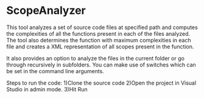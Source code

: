 ScopeAnalyzer
==============

This tool analyzes a set of source code files at specified path and computes the complexities of all the functions present in each of the files analyzed. The tool also determines the function with maximum complexities in each file and creates a XML representation of all scopes present in the function.

It also provides an option to analyze the files in the current folder or go through recursively in subfolders.
You can make use of switches which can be set in the command line arguments.

Steps to run the code:
1)Clone the source code
2)Open the project in Visual Studio in admin mode.
3)Hit Run

